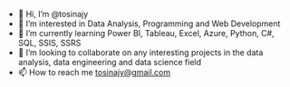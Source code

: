 - 👋 Hi, I’m @tosinajy
- 👀 I’m interested in Data Analysis, Programming and Web Development
- 🌱 I’m currently learning Power BI, Tableau, Excel, Azure, Python, C#, SQL, SSIS, SSRS
- 💞️ I’m looking to collaborate on any interesting projects in the data analysis, data engineering and data science field
- 📫 How to reach me tosinajy@gmail.com

<!---
tosinajy/tosinajy is a ✨ special ✨ repository because its `README.md` (this file) appears on your GitHub profile.
You can click the Preview link to take a look at your changes.
--->

